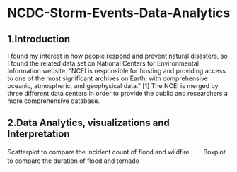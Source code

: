 # NCDC-Storm-Events-Data-Analytics

## 1.Introduction  
I found my interest in how people respond and prevent natural disasters, so I found the related data set on National Centers for Environmental Information website. “NCEI is responsible for hosting and providing access to one of the most significant archives on Earth, with comprehensive oceanic, atmospheric, and geophysical data.” [1] The NCEI is merged by three different data centers in order to provide the public and researchers a more comprehensive database.  

## 2.Data Analytics, visualizations and Interpretation  
Scatterplot to compare the incident count of flood and wildfire　　
Boxplot to compare the duration of flood and tornado　　
